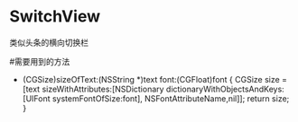 # SwitchView
类似头条的横向切换栏


#需要用到的方法
+ (CGSize)sizeOfText:(NSString *)text font:(CGFloat)font
{
    CGSize size = [text sizeWithAttributes:[NSDictionary dictionaryWithObjectsAndKeys:[UIFont systemFontOfSize:font], NSFontAttributeName,nil]];
    return size;
}
